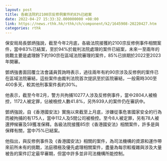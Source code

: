 ```yaml
---
layout: post
title: 各級法院約2100宗反修例案件約83%已結案
date: 2022-04-27 15:33:32.000000000 +08:00
link: https://news.rthk.hk/rthk/ch/component/k2/1645908-20220427.htm
categories: rthk
---
```


保安局局長鄧炳強說，截至今年2月底，各級法院接獲約2100宗反修例事件相關案件，當中83%已結案，至於94%於裁判法院處理的案件已結案，未來一至兩年的挑戰主要是處理餘下約190宗在區域法院審理的案件，85%已排期於2022至2023年開審。

鄧炳強書面回覆立法會議員質詢時表示，過往兩年有約90宗涉及反修例的案件已在區域法院審結，這些案件由裁判法院首次提訊至於區院審結，一般需時300至400多天，較其他刑事案件長約30%。

他表示，截至今年2月，警方共拘捕10277人涉及反修例事件，當中2804人被檢控，1172人被定罪，佔被檢控人數41.8%，另外939人的案件仍在審訊中。

鄧炳強說，自《香港國安法》實施以來截至上月底，涉嫌從事危害國家安全的行為而被拘捕的有175人，當中112人及5間公司被檢控。至今8人被定罪，另有78人被還押候審及59獲准保釋。各級法院接獲85宗《香港國安法》相關案件，許多是與保釋有關，當中75%已結案。

他指出，與反修例事件及《香港國安法》相關的案件，為司法機構的資源和運作帶來前所未有的挑戰，法庭積極及優先處理相關案件，盡量為每宗較複雜與涉及大量被告的案件訂定最早審期，但當中許多並非司法機構所能控制。
